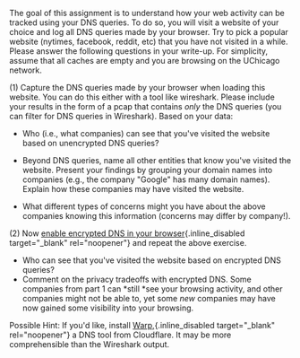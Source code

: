 The goal of this assignment is to understand how your web activity can
be tracked using your DNS queries. To do so, you will visit a website of
your choice and log all DNS queries made by your browser. Try to pick a
popular website (nytimes, facebook, reddit, etc) that you have not
visited in a while. Please answer the following questions in your
write-up. For simplicity, assume that all caches are empty and you are
browsing on the UChicago network. 

\(1\) Capture the DNS queries made by your browser when loading this
website. You can do this either with a tool like wireshark. Please
include your results in the form of a pcap that contains *only* the DNS
queries (you can filter for DNS queries in Wireshark). Based on your
data:

-   Who (i.e., what companies) can see that you\'ve visited the website
    based on unencrypted DNS queries? 

-   Beyond DNS queries, name all other entities that know you\'ve
    visited the website. Present your findings by grouping your domain
    names into companies (e.g., the company \"Google\" has many domain
    names). Explain how these companies may have visited the website.

-   What different types of concerns might you have about the above
    companies knowing this information (concerns may differ by
    company!).

\(2\) Now [enable encrypted DNS in your
browser](https://developers.cloudflare.com/1.1.1.1/encrypted-dns/dns-over-https/encrypted-dns-browsers){.inline_disabled
target="_blank" rel="noopener"} and repeat the above exercise.

-   Who can see that you\'ve visited the website based on encrypted DNS
    queries?
-   Comment on the privacy tradeoffs with encrypted DNS. Some companies
    from part 1 can *still *see your browsing activity, and other
    companies might not be able to, yet some *new* companies may have
    now gained some visibility into your browsing.

Possible Hint: If you\'d like, install
[Warp,](https://1.1.1.1/){.inline_disabled target="_blank"
rel="noopener"} a DNS tool from Cloudflare. It may be more
comprehensible than the Wireshark output. 
